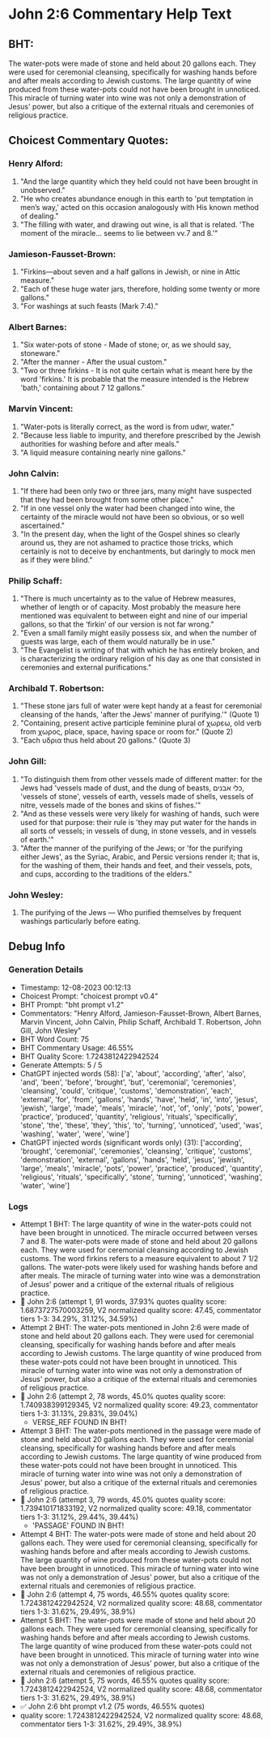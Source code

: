 # John 2:6 Commentary Help Text

## BHT:
The water-pots were made of stone and held about 20 gallons each. They were used for ceremonial cleansing, specifically for washing hands before and after meals according to Jewish customs. The large quantity of wine produced from these water-pots could not have been brought in unnoticed. This miracle of turning water into wine was not only a demonstration of Jesus' power, but also a critique of the external rituals and ceremonies of religious practice.

## Choicest Commentary Quotes:
### Henry Alford:
1. "And the large quantity which they held could not have been brought in unobserved."
2. "He who creates abundance enough in this earth to 'put temptation in men’s way,' acted on this occasion analogously with His known method of dealing."
3. "The filling with water, and drawing out wine, is all that is related. 'The moment of the miracle... seems to lie between vv.7 and 8.'"

### Jamieson-Fausset-Brown:
1. "Firkins—about seven and a half gallons in Jewish, or nine in Attic measure."
2. "Each of these huge water jars, therefore, holding some twenty or more gallons."
3. "For washings at such feasts (Mark 7:4)."

### Albert Barnes:
1. "Six water-pots of stone - Made of stone; or, as we should say, stoneware."
2. "After the manner - After the usual custom."
3. "Two or three firkins - It is not quite certain what is meant here by the word 'firkins.' It is probable that the measure intended is the Hebrew 'bath,' containing about 7 12 gallons."

### Marvin Vincent:
1. "Water-pots is literally correct, as the word is from udwr, water." 
2. "Because less liable to impurity, and therefore prescribed by the Jewish authorities for washing before and after meals."
3. "A liquid measure containing nearly nine gallons."

### John Calvin:
1. "If there had been only two or three jars, many might have suspected that they had been brought from some other place."
2. "If in one vessel only the water had been changed into wine, the certainty of the miracle would not have been so obvious, or so well ascertained."
3. "In the present day, when the light of the Gospel shines so clearly around us, they are not ashamed to practice those tricks, which certainly is not to deceive by enchantments, but daringly to mock men as if they were blind."

### Philip Schaff:
1. "There is much uncertainty as to the value of Hebrew measures, whether of length or of capacity. Most probably the measure here mentioned was equivalent to between eight and nine of our imperial gallons, so that the ‘firkin’ of our version is not far wrong." 
2. "Even a small family might easily possess six, and when the number of guests was large, each of them would naturally be in use." 
3. "The Evangelist is writing of that with which he has entirely broken, and is characterizing the ordinary religion of his day as one that consisted in ceremonies and external purifications."

### Archibald T. Robertson:
1. "These stone jars full of water were kept handy at a feast for ceremonial cleansing of the hands, 'after the Jews' manner of purifying.'" (Quote 1)
2. "Containing, present active participle feminine plural of χωρεω, old verb from χωρος, place, space, having space or room for." (Quote 2)
3. "Each υδρια thus held about 20 gallons." (Quote 3)

### John Gill:
1. "To distinguish them from other vessels made of different matter: for the Jews had 'vessels made of dust, and the dung of beasts, כלי אבנים, 'vessels of stone', vessels of earth, vessels made of shells, vessels of nitre, vessels made of the bones and skins of fishes.'"
2. "And as these vessels were very likely for washing of hands, such were used for that purpose: their rule is 'they may put water for the hands in all sorts of vessels; in vessels of dung, in stone vessels, and in vessels of earth.'"
3. "After the manner of the purifying of the Jews; or 'for the purifying either Jews', as the Syriac, Arabic, and Persic versions render it; that is, for the washing of them, their hands and feet, and their vessels, pots, and cups, according to the traditions of the elders."

### John Wesley:
1. The purifying of the Jews — Who purified themselves by frequent washings particularly before eating.



## Debug Info
### Generation Details
- Timestamp: 12-08-2023 00:12:13
- Choicest Prompt: "choicest prompt v0.4"
- BHT Prompt: "bht prompt v1.2"
- Commentators: "Henry Alford, Jamieson-Fausset-Brown, Albert Barnes, Marvin Vincent, John Calvin, Philip Schaff, Archibald T. Robertson, John Gill, John Wesley"
- BHT Word Count: 75
- BHT Commentary Usage: 46.55%
- BHT Quality Score: 1.7243812422942524
- Generate Attempts: 5 / 5
- ChatGPT injected words (58):
	['a', 'about', 'according', 'after', 'also', 'and', 'been', 'before', 'brought', 'but', 'ceremonial', 'ceremonies', 'cleansing', 'could', 'critique', 'customs', 'demonstration', 'each', 'external', 'for', 'from', 'gallons', 'hands', 'have', 'held', 'in', 'into', 'jesus', 'jewish', 'large', 'made', 'meals', 'miracle', 'not', 'of', 'only', 'pots', 'power', 'practice', 'produced', 'quantity', 'religious', 'rituals', 'specifically', 'stone', 'the', 'these', 'they', 'this', 'to', 'turning', 'unnoticed', 'used', 'was', 'washing', 'water', 'were', 'wine']
- ChatGPT injected words (significant words only) (31):
	['according', 'brought', 'ceremonial', 'ceremonies', 'cleansing', 'critique', 'customs', 'demonstration', 'external', 'gallons', 'hands', 'held', 'jesus', 'jewish', 'large', 'meals', 'miracle', 'pots', 'power', 'practice', 'produced', 'quantity', 'religious', 'rituals', 'specifically', 'stone', 'turning', 'unnoticed', 'washing', 'water', 'wine']

### Logs
- Attempt 1 BHT: The large quantity of wine in the water-pots could not have been brought in unnoticed. The miracle occurred between verses 7 and 8. The water-pots were made of stone and held about 20 gallons each. They were used for ceremonial cleansing according to Jewish customs. The word firkins refers to a measure equivalent to about 7 1/2 gallons. The water-pots were likely used for washing hands before and after meals. The miracle of turning water into wine was a demonstration of Jesus' power and a critique of the external rituals of religious practice.
- 🔄 John 2:6 (attempt 1, 91 words, 37.93% quotes quality score: 1.6873727570003259, V2 normalized quality score: 47.45, commentator tiers 1-3: 34.29%, 31.12%, 34.59%)
- Attempt 2 BHT: The water-pots mentioned in John 2:6 were made of stone and held about 20 gallons each. They were used for ceremonial cleansing, specifically for washing hands before and after meals according to Jewish customs. The large quantity of wine produced from these water-pots could not have been brought in unnoticed. This miracle of turning water into wine was not only a demonstration of Jesus' power, but also a critique of the external rituals and ceremonies of religious practice.
- 🔄 John 2:6 (attempt 2, 78 words, 45.0% quotes quality score: 1.740938399129345, V2 normalized quality score: 49.23, commentator tiers 1-3: 31.13%, 29.83%, 39.04%) 
	- VERSE_REF FOUND IN BHT!
- Attempt 3 BHT: The water-pots mentioned in the passage were made of stone and held about 20 gallons each. They were used for ceremonial cleansing, specifically for washing hands before and after meals according to Jewish customs. The large quantity of wine produced from these water-pots could not have been brought in unnoticed. This miracle of turning water into wine was not only a demonstration of Jesus' power, but also a critique of the external rituals and ceremonies of religious practice.
- 🔄 John 2:6 (attempt 3, 79 words, 45.0% quotes quality score: 1.739410171833192, V2 normalized quality score: 49.18, commentator tiers 1-3: 31.12%, 29.44%, 39.44%) 
	- 'PASSAGE' FOUND IN BHT!
- Attempt 4 BHT: The water-pots were made of stone and held about 20 gallons each. They were used for ceremonial cleansing, specifically for washing hands before and after meals according to Jewish customs. The large quantity of wine produced from these water-pots could not have been brought in unnoticed. This miracle of turning water into wine was not only a demonstration of Jesus' power, but also a critique of the external rituals and ceremonies of religious practice.
- 🔄 John 2:6 (attempt 4, 75 words, 46.55% quotes quality score: 1.7243812422942524, V2 normalized quality score: 48.68, commentator tiers 1-3: 31.62%, 29.49%, 38.9%)
- Attempt 5 BHT: The water-pots were made of stone and held about 20 gallons each. They were used for ceremonial cleansing, specifically for washing hands before and after meals according to Jewish customs. The large quantity of wine produced from these water-pots could not have been brought in unnoticed. This miracle of turning water into wine was not only a demonstration of Jesus' power, but also a critique of the external rituals and ceremonies of religious practice.
- 🔄 John 2:6 (attempt 5, 75 words, 46.55% quotes quality score: 1.7243812422942524, V2 normalized quality score: 48.68, commentator tiers 1-3: 31.62%, 29.49%, 38.9%)
- ✅ John 2:6 bht prompt v1.2 (75 words, 46.55% quotes)
- quality score: 1.7243812422942524, V2 normalized quality score: 48.68, commentator tiers 1-3: 31.62%, 29.49%, 38.9%)